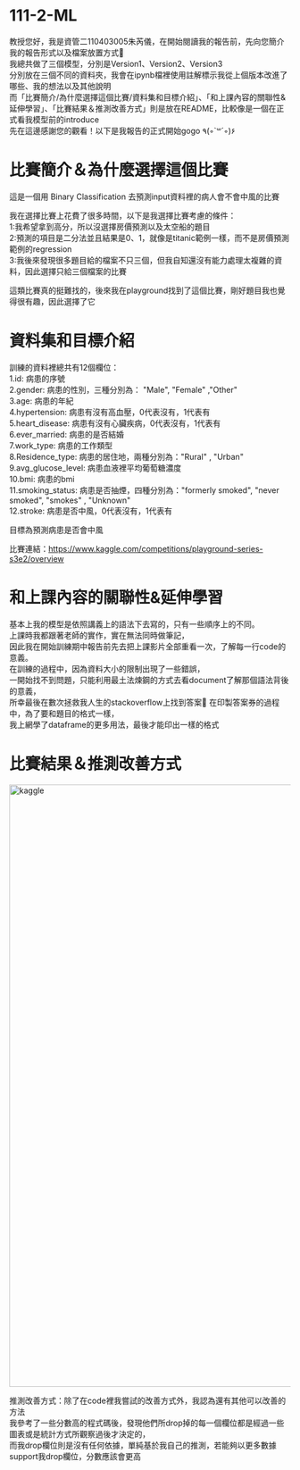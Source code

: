 # 111-2-ML
教授您好，我是資管二110403005朱芮儀，在開始閱讀我的報告前，先向您簡介我的報告形式以及檔案放置方式👾  
我總共做了三個模型，分別是Version1、Version2、Version3  
分別放在三個不同的資料夾，我會在ipynb檔裡使用註解標示我從上個版本改進了哪些、我的想法以及其他說明  
而「比賽簡介/為什麼選擇這個比賽/資料集和目標介紹」、「和上課內容的關聯性&延伸學習」、「比賽結果＆推測改善方式」則是放在README，比較像是一個在正式看我模型前的introduce  
先在這邊感謝您的觀看！以下是我報告的正式開始gogo ٩(◦`꒳´◦)۶   

比賽簡介＆為什麼選擇這個比賽
=============

這是一個用 Binary Classification 去預測input資料裡的病人會不會中風的比賽

我在選擇比賽上花費了很多時間，以下是我選擇比賽考慮的條件：  
1:我希望拿到高分，所以沒選擇房價預測以及太空船的題目  
2:預測的項目是二分法並且結果是0、1，就像是titanic範例一樣，而不是房價預測範例的regression  
3:我後來發現很多題目給的檔案不只三個，但我自知還沒有能力處理太複雜的資料，因此選擇只給三個檔案的比賽  

這類比賽真的挺難找的，後來我在playground找到了這個比賽，剛好題目我也覺得很有趣，因此選擇了它  

資料集和目標介紹
=============
訓練的資料裡總共有12個欄位：  
1.id: 病患的序號  
2.gender: 病患的性別，三種分別為： "Male", "Female" ,"Other"  
3.age: 病患的年紀   
4.hypertension: 病患有沒有高血壓，0代表沒有，1代表有  
5.heart_disease: 病患有沒有心臟疾病，0代表沒有，1代表有  
6.ever_married: 病患的是否結婚  
7.work_type: 病患的工作類型  
8.Residence_type: 病患的居住地，兩種分別為："Rural" , "Urban"  
9.avg_glucose_level: 病患血液裡平均葡萄糖濃度  
10.bmi: 病患的bmi  
11.smoking_status: 病患是否抽煙，四種分別為："formerly smoked", "never smoked", "smokes" , "Unknown"  
12.stroke: 病患是否中風，0代表沒有，1代表有  

目標為預測病患是否會中風  

比賽連結：https://www.kaggle.com/competitions/playground-series-s3e2/overview

和上課內容的關聯性&延伸學習
=============  
基本上我的模型是依照講義上的語法下去寫的，只有一些順序上的不同。  
上課時我都跟著老師的實作，實在無法同時做筆記，  
因此我在開始訓練期中報告前先去把上課影片全部重看一次，了解每一行code的意義。    
在訓練的過程中，因為資料大小的限制出現了一些錯誤，  
一開始找不到問題，只能利用最土法煉鋼的方式去看document了解那個語法背後的意義，   
所幸最後在數次拯救我人生的stackoverflow上找到答案🥹
在印製答案券的過程中，為了要和題目的格式一樣，  
我上網學了dataframe的更多用法，最後才能印出一樣的格式  

比賽結果＆推測改善方式
=============
<img width="1079" alt="kaggle" src="https://user-images.githubusercontent.com/113498713/232303364-659fa5d3-f031-425c-b364-24375cdaab20.png">

推測改善方式：除了在code裡我嘗試的改善方式外，我認為還有其他可以改善的方法  
我參考了一些分數高的程式碼後，發現他們所drop掉的每一個欄位都是經過一些圖表或是統計方式所觀察過後才決定的，  
而我drop欄位則是沒有任何依據，單純基於我自己的推測，若能夠以更多數據support我drop欄位，分數應該會更高



